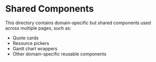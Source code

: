 
# Shared Components

This directory contains domain-specific but shared components used across multiple pages, such as:

- Quote cards
- Resource pickers
- Gantt chart wrappers
- Other domain-specific reusable components
